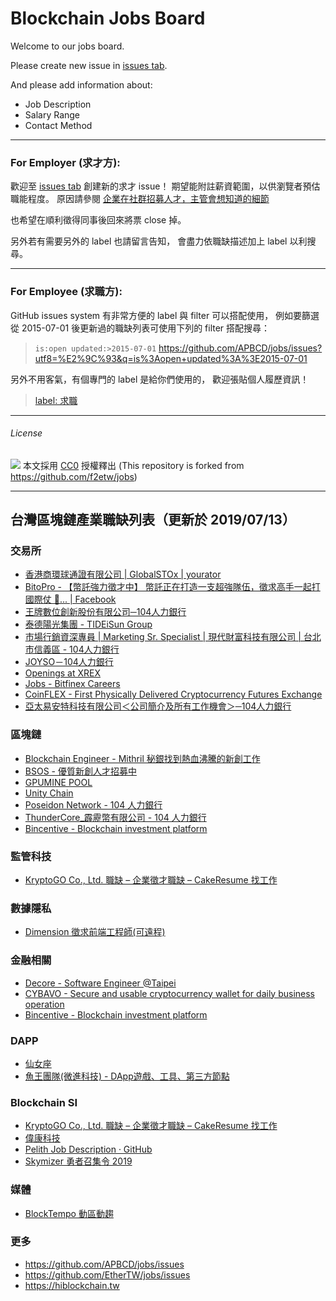 Blockchain Jobs Board
====

Welcome to our jobs board.

Please create new issue in [issues tab](https://github.com/APBCD/jobs/issues).

And please add information about:

+ Job Description
+ Salary Range
+ Contact Method

-----

### For Employer (求才方):

歡迎至 [issues tab](https://github.com/APBCD/jobs/issues/) 創建新的求才 issue！
期望能附註薪資範圍，以供瀏覽者預估職能程度。
原因請參閱 [企業在社群招募人才，主管會想知道的細節](https://medium.com/@kevinzhuang/%E4%BC%81%E6%A5%AD%E5%9C%A8%E7%A4%BE%E7%BE%A4%E6%8B%9B%E5%8B%9F%E4%BA%BA%E6%89%8D-%E4%B8%BB%E7%AE%A1%E6%9C%83%E6%83%B3%E7%9F%A5%E9%81%93%E7%9A%84%E7%B4%B0%E7%AF%80-b87490aa92b6#.o3z94ud6b)

也希望在順利徵得同事後回來將票 close 掉。

另外若有需要另外的 label 也請留言告知，
會盡力依職缺描述加上 label 以利搜尋。

-----

### For Employee (求職方):

GitHub issues system 有非常方便的 label 與 filter 可以搭配使用，
例如要篩選從 2015-07-01 後更新過的職缺列表可使用下列的 filter 搭配搜尋：
> `is:open updated:>2015-07-01`
> https://github.com/APBCD/jobs/issues?utf8=%E2%9C%93&q=is%3Aopen+updated%3A%3E2015-07-01

另外不用客氣，有個專門的 label 是給你們使用的，
歡迎張貼個人履歷資訊！
> [label: 求職](https://github.com/APBCD/jobs/labels/%E6%B1%82%E8%81%B7)

-----

###### License
![](http://mirrors.creativecommons.org/presskit/buttons/88x31/svg/cc-zero.svg)
本文採用 [CC0](https://creativecommons.org/publicdomain/zero/1.0/) 授權釋出
(This repository is forked from https://github.com/f2etw/jobs)

---

## 台灣區塊鏈產業職缺列表（更新於 2019/07/13）
### 交易所

- [香港商環球通證有限公司 | GlobalSTOx | yourator](https://www.yourator.co/companies/GlobalSTOX)
- [BitoPro - 【幣託強力徵才中】 幣託正在打造一支超強隊伍，徵求高手一起打國際仗 💪... | Facebook](https://www.facebook.com/bitopro.bito/posts/457953724712258/)
- [王牌數位創新股份有限公司─104人力銀行](https://www.104.com.tw/jobbank/custjob/index.php?r=cust&j=454f4770393b436c35373f683d433b1e12e2e2e72454b4b2634j53&fbclid=IwAR0yuXZ8J0FHnRGhWxK12OdT1Re50AkQ4ccD833B_fDK5uqUtcpxHGGR91r)
- [泰德陽光集團 - TIDEiSun Group](https://tideisun.com/)
- [市場行銷資深專員 | Marketing Sr. Specialist | 現代財富科技有限公司 | 台北市信義區 - 104人力銀行](https://m.104.com.tw/job/6knac?jobsource=m104)
- [JOYSO－104人力銀行](https://www.104.com.tw/jobs/search/?ro=0&keyword=塞席爾商共&order=1&asc=0&page=1&mode=s&jobsource=2018indexpoc&fbclid=IwAR2dhsx_3DPSv36dVaVuowV34RuPwgJPHpR8xPfIh72zlcvaqiPAgcGtTRk)
- [Openings at XREX](https://xrex.breezy.hr/)
- [Jobs - Bitfinex Careers](https://bitfinex.recruitee.com/)
- [CoinFLEX - First Physically Delivered Cryptocurrency Futures Exchange](https://www.coinflex.com) 
- [亞太易安特科技有限公司＜公司簡介及所有工作機會＞─104人力銀行](https://www.104.com.tw/jobbank/custjob/index.php?r=cust&j=434d456e3739416a33353d663b41391c92c2c2c6e436f5f2654j51&jobsource=2018indexpoc)

### 區塊鏈

- [Blockchain Engineer - Mithril 秘銀找到熱血沸騰的新創工作](https://www.yourator.co/companies/Mithril/jobs/4451)
- [BSOS - 優質新創人才招募中](https://www.yourator.co/companies/BSOS)
- [GPUMINE POOL](https://gpumine.org)
- [Unity Chain](https://www.unitychain.io)
- [Poseidon Network - 104 人力銀行](https://poseidon.network/)
- [ThunderCore_霹靂幣有限公司 - 104 人力銀行](http://tinyurl.com/y5zx2v27)
- [Bincentive - Blockchain investment platform](https://bincentive.com/join-us)

### 監管科技

- [KryptoGO Co., Ltd. 職缺 – 企業徵才職缺 – CakeResume 找工作](https://www.cakeresume.com/companies/kryptogo)

### 數據隱私

- [Dimension 徵求前端工程師(可遠程) ](https://github.com/APBCD/jobs/issues/13) 

### 金融相關

- [Decore - Software Engineer @Taipei](https://github.com/EtherTW/jobs/issues/44)
- [CYBAVO - Secure and usable cryptocurrency wallet for daily business operation](https://cybavo.com)
- [Bincentive - Blockchain investment platform](https://bincentive.com/join-us)

### DAPP

- [仙女座](https://www.facebook.com/photo.php?fbid=2265777106841459&set=a.1034336753318840&type=3&hc_location=ufi)
- [魚王團隊(微進科技) - DApp遊戲、工具、第三方節點](https://www.104.com.tw/jobbank/custjob/index.php?r=cust&j=4b5149723b3d456e3739416a3f453d208303030724863517119j98)

### Blockchain SI

- [KryptoGO Co., Ltd. 職缺 – 企業徵才職缺 – CakeResume 找工作](https://www.cakeresume.com/companies/kryptogo)
- [偉康科技](https://www.webcomm.com.tw/recruit.html)
- [Pelith Job Description · GitHub](https://gist.github.com/artistic709/afdb665bd79256c73c7413a3d7e84432?fbclid=IwAR0Gi89MtATRABAm7ZJjsy570-BfSTQsglkqUVbX9fEX9WYvEFOt83VM2nQ)
- [Skymizer 勇者召集令 2019](http://blog.skymizer.com/jobs2019)

### 媒體

- [BlockTempo 動區動趨](https://blocktempo.com)

### 更多

- https://github.com/APBCD/jobs/issues
- https://github.com/EtherTW/jobs/issues
- https://hiblockchain.tw

